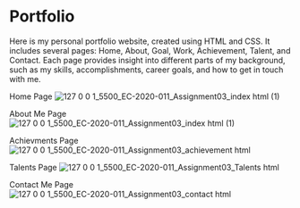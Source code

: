 # Portfolio
Here is my personal portfolio website, created using HTML and CSS. It includes several pages: Home, About, Goal, Work, Achievement, Talent, and Contact. Each page provides insight into different parts of my background, such as my skills, accomplishments, career goals, and how to get in touch with me.

Home Page
![127 0 0 1_5500_EC-2020-011_Assignment03_index html (1)](https://github.com/user-attachments/assets/f2271b03-ccdb-45f5-aa48-3968320c3e51)

About Me Page
![127 0 0 1_5500_EC-2020-011_Assignment03_index html (1)](https://github.com/user-attachments/assets/3bab1466-31e1-44b0-b495-9cf20ad2fe29)

Achievments Page
![127 0 0 1_5500_EC-2020-011_Assignment03_achievement html](https://github.com/user-attachments/assets/9e4da38c-42eb-44b2-af2e-eebc44071f6b)

Talents Page
![127 0 0 1_5500_EC-2020-011_Assignment03_Talents html](https://github.com/user-attachments/assets/9aeb72a9-58a2-4c3e-a6f1-683b066ed9cb)

Contact Me Page
![127 0 0 1_5500_EC-2020-011_Assignment03_contact html](https://github.com/user-attachments/assets/45a9782b-d153-4797-bde0-ca7eabe3db82)
